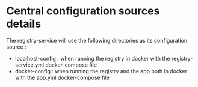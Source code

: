 # Central configuration sources details

The registry-service will use the following directories as its configuration source :

- localhost-config : when running the registry in docker with the registry-service.yml docker-compose file
- docker-config : when running the registry and the app both in docker with the app.yml docker-compose file
